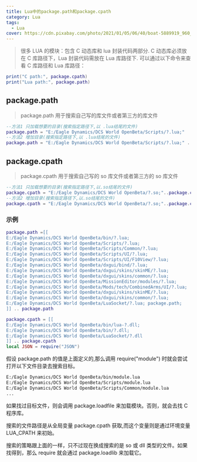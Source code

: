 ```yaml
---
title: Lua中的package.path和package.cpath
category: Lua
tags:
  - Lua
cover: https://cdn.pixabay.com/photo/2021/01/05/06/40/boat-5889919_960_720.png
---
```


>
>很多 LUA 的模块：包含 C 动态库和 lua 封装代码两部分.
C 动态库必须放在 C 库路径下，Lua 封装代码需放在 Lua 库路径下.
可以通过以下命令来查看 C 库路径和 Lua 库路径：

```lua
print("C path:", package.cpath)
print("Lua path:", package.path)
```

## package.path
>
>package.path 用于搜索自己写的库文件或者第三方的库文件

```lua
--方法1 只加载想要的目录(搜索指定路径下,以 .lua结尾的文件)
package.path = "E:/Eagle Dynamics/DCS World OpenBeta/Scripts/?.lua;"
--方法2 增加目录(搜索指定路径下,以 .lua结尾的文件)
package.path = "E:/Eagle Dynamics/DCS World OpenBeta/Scripts/?.lua;" .. package.path
```

## package.cpath
>
>package.cpath 用于搜索自己写的 so 库文件或者第三方的 so 库文件

```lua
--方法1 只加载想要的目录(搜索指定路径下,以.so结尾的文件)
package.cpath = "E:/Eagle Dynamics/DCS World OpenBeta/?.so;"..package.cpathpackage.cpath = "E:/Eagle Dynamics/DCS World OpenBeta/?.so;"
--方法2 增加目录(搜索指定路径下,以.so结尾的文件)
package.cpath = "E:/Eagle Dynamics/DCS World OpenBeta/?.so;"..package.cpathpackage.cpath = "E:/Eagle Dynamics/DCS World OpenBeta/?.so;"..package.cpath
```

### 示例

```lua
package.path =[[
E:/Eagle Dynamics/DCS World OpenBeta/bin/?.lua;
E:/Eagle Dynamics/DCS World OpenBeta/Scripts/?.lua;
E:/Eagle Dynamics/DCS World OpenBeta/Scripts/Common/?.lua;
E:/Eagle Dynamics/DCS World OpenBeta/Scripts/UI/?.lua;
E:/Eagle Dynamics/DCS World OpenBeta/Scripts/UI/F10View/?.lua;
E:/Eagle Dynamics/DCS World OpenBeta/dxgui/bind/?.lua;
E:/Eagle Dynamics/DCS World OpenBeta/dxgui/skins/skinME/?.lua;
E:/Eagle Dynamics/DCS World OpenBeta/dxgui/skins/common/?.lua;
E:/Eagle Dynamics/DCS World OpenBeta/MissionEditor/modules/?.lua;
E:/Eagle Dynamics/DCS World OpenBeta/Mods/tech/CombinedArms/UI/?.lua;
E:/Eagle Dynamics/DCS World OpenBeta/dxgui/skins/skinME/?.lua;
E:/Eagle Dynamics/DCS World OpenBeta/dxgui/skins/common/?.lua;
E:/Eagle Dynamics/DCS World OpenBeta/LuaSocket/?.lua; package.path;
]] .. package.path

package.cpath = [[
E:/Eagle Dynamics/DCS World OpenBeta/bin/lua-?.dll;
E:/Eagle Dynamics/DCS World OpenBeta/bin/?.dll;
E:/Eagle Dynamics/DCS World OpenBeta/LuaSocket/?.dll
]] .. package.cpath
local JSON = require("JSON")
```

假设 package.path 的值是上面定义的,那么调用 require("module") 时就会尝试打开以下文件目录去搜索目标。

```bash
E:/Eagle Dynamics/DCS World OpenBeta/bin/module.lua
E:/Eagle Dynamics/DCS World OpenBeta/Scripts/module.lua
E:/Eagle Dynamics/DCS World OpenBeta/Scripts/Common/module.lua
...
```

如果找过目标文件，则会调用 package.loadfile 来加载模块。否则，就会去找 C 程序库。

搜索的文件路径是从全局变量 package.cpath 获取,而这个变量则是通过环境变量 LUA_CPATH 来初始。

搜索的策略跟上面的一样，只不过现在换成搜索的是 so 或 dll 类型的文件。如果找得到，那么 require 就会通过 package.loadlib 来加载它。
